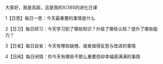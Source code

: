 大家好，我是高超，这是我的X/365的进化日课

1【日思】每日一思：今天最重要的事情是什么

2【日习】每日研习：今天学习到了哪些知识？升级了哪些认知？提升了哪些能力？

3【日省】每日自省：今天有哪些缺憾、或者值得反思与改进的事情

4【日闲】每日闲情：你今天有哪些不那么重要但却幸福感满满的事情